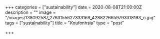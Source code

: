 +++
categories = ["sustainability"]
date = 2020-08-08T21:00:00Z
description = ""
image = "/images/138092587_2763155627333169_4288226659793318193_n.jpg"
tags = ["sustainability"]
title = "Koufonhsia"
type = "post"

+++
